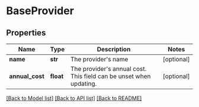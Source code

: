 # BaseProvider

## Properties
Name | Type | Description | Notes
------------ | ------------- | ------------- | -------------
**name** | **str** | The provider&#x27;s name | [optional] 
**annual_cost** | **float** | The provider&#x27;s annual cost. This field can be unset when updating. | [optional] 

[[Back to Model list]](../README.md#documentation-for-models) [[Back to API list]](../README.md#documentation-for-api-endpoints) [[Back to README]](../README.md)

